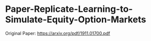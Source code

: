# Paper-Replicate-Learning-to-Simulate-Equity-Option-Markets

Original Paper: https://arxiv.org/pdf/1911.01700.pdf

